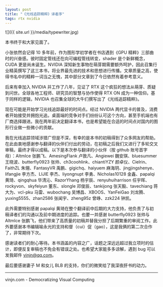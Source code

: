 ```yaml
---
layout: post
title: "《光线追踪精粹》译者序"
tags: rtx nvidia
---
```


![]({{ site.url }}/media/typewriter.jpg)

本书终于和大家见面了。

小张依然会记得 10 多年前，作为图形学初学者在书店遇到《GPU 精粹》三部曲时的兴奋感。彼时固定管线还在向可编程管线转变，shader 是个新鲜概念，CUDA 更是尚未诞生。NVIDIA 深知新生事物在萌芽期需要额外呵护，因此召集行业精英撰写了这三本书，将业界最先进的技术和思想进行传播。文章质量之高，使得书名中的精粹一词当之无愧，其中部分文章到了今日依然有着参考意义。

后来有幸加入 NVIDIA 并工作了八年，见证了 RTX 这个疯狂的想法从萌芽、质疑到问世。全球各地工程师、研究员的智慧与协作使得 RTX ON 成为一种信仰。基于同样的逻辑，NVIDIA 也召集全球的大牛们撰写出了《光线追踪精粹》。

现在可能是开始学习光线追踪最好的时间点。经过 NVIDIA 两代显卡的普及，消费者开始接受并拥抱光追。桌面端的竞争对手们纷纷认可这个方向，甚至手机端也有厂商选择跟进。我在两年前决定翻译本书，也是希望能在合适的时间点对国内的图形行业做一些微小的贡献。

我在光线追踪领域涉猎广但是不深，有幸的是本书的初稿得到了众多网友的帮助。在此由衷地感谢参与翻译的伙伴们付出的劳动，在初稿之后我们又进行了多轮交叉审稿，最终才得以成稿。以下是本次参与翻译的小伙伴（按 github 账号首字母）：AltmIce 张鹏飞、AmesingFlank 卢敦凡、Angiewei 魏安琪、bluesummer 王晓波、butterfly0923 张帅、ch3coohlink、chiantiYZY 颜卓仪、Cielrin、FaithZL  朱翎、FantasyVR 禹鹏、gigichq、haiyuem 麻海玥、jingjingshenye、lifangjie 李方杰、LIJIE 李杰、liyongnupt 李勇、Nicholas10128 金鑫、papalqi 黄琦、qingqhua 华清沁、RazorYhang 杨宇辰、renyuhuiharrison 任宇晖、rockyvon、skyfeiyun 董东、slongle 邓俊辰、tankijong 张天毅、tavechiang 蒋大为、vcl-pku 马雷、wubochang 吴博昌、XBOOS、YanFeiGao 刘龙腾、yuxing5555、zhan2586 张闻宇、zheng95z 曾峥、zzk224 钟凯。

此外需要特别感谢 papalqi 黄琦在整个翻译前中后期的大力支持，他负责了与初稿译者们的沟通以及前中期进度的追踪。也要一并感谢 butterfly0923 张帅与 AltmIce 张鹏飞，他们带来了高质量的初稿并替我分担了后期繁重的审阅工作。此外要感谢本书编辑喻永光的支持和督（cui）促（gao），这是我俩的第二次合作了，非常期待下次。

感谢读者们的耐心等待。本书涵盖的内容之广，话题之深远远超过我立项时的估计，即便反复审稿也不免会有错误之处。也希望大家能多多谅解，遇到 bug 可以发我邮件 vinjn@qq.com。

最后要感谢妻子 M 和女儿 BLB 的支持，你们的微笑给了我深夜肝书的动力。

----

vinjn.com - Democratizing Visual Computing